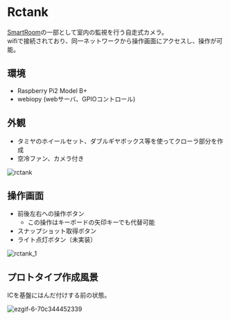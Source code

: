 # Rctank

[SmartRoom](https://github.com/rmiyai/smart-room)の一部として室内の監視を行う自走式カメラ。  
wifiで接続されており、同一ネットワークから操作画面にアクセスし、操作が可能。

## 環境
* Raspberry Pi2 Model B+
* webiopy (webサーバ、GPIOコントロール)

## 外観
* タミヤのホイールセット、ダブルギヤボックス等を使ってクローラ部分を作成
* 空冷ファン、カメラ付き

![rctank](https://user-images.githubusercontent.com/8679421/92340818-b3f4b000-f0f6-11ea-94bd-78d3a7828e52.jpg)

## 操作画面
* 前後左右への操作ボタン
  - この操作はキーボードの矢印キーでも代替可能
* スナップショット取得ボタン
* ライト点灯ボタン（未実装）

![rctank_1](https://user-images.githubusercontent.com/8679421/92340822-b525dd00-f0f6-11ea-8414-d81775e7c3f7.jpg)

## プロトタイプ作成風景
ICを基盤にはんだ付けする前の状態。  

![ezgif-6-70c344452339](https://user-images.githubusercontent.com/8679421/92267955-83591e80-ef1c-11ea-8294-9c007786ad25.gif)
